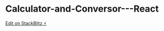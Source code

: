 # Calculator-and-Conversor---React

[Edit on StackBlitz ⚡️](https://stackblitz.com/edit/react-ikjt7h)